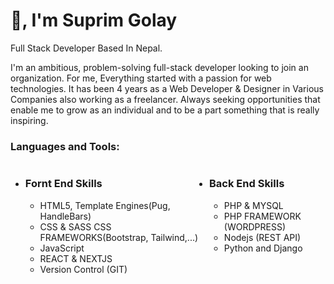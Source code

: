 <h1>👋, I'm Suprim Golay</h1>
<p>Full Stack Developer Based In Nepal. </p>
<p>I'm an ambitious, problem-solving full-stack developer looking to join an organization. For me, Everything started with a passion for web technologies. It has been 4 years as a Web Developer & Designer in Various Companies also working as a freelancer. Always seeking opportunities that enable me to grow as an individual and to be a part something that is really inspiring.</p>
<h3 align="left">Languages and Tools:</h3>
<p align="left">  
 <ul style="display:flex">
   <li>
     <h3>Fornt End Skills</h3>
      <ul>
        <li>HTML5, Template Engines(Pug, HandleBars)</li>
        <li>CSS & SASS CSS FRAMEWORKS(Bootstrap, Tailwind,...)</li>
        <li>JavaScript</li>
        <li>REACT & NEXTJS</li>
        <li>Version Control (GIT)
     </ul>
    </li>
      <li>
     <h3>Back End Skills</h3>
      <ul>
        <li>PHP & MYSQL</li>
        <li>PHP FRAMEWORK (WORDPRESS)</li>
        <li>Nodejs (REST API)</li>
        <li>Python and Django</li>
     </ul>
    </li>
   </ul>
</p>
